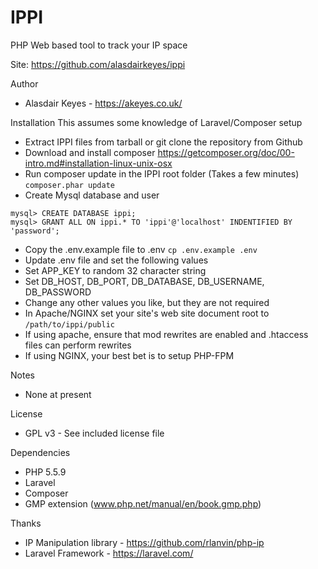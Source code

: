 # IPPI

PHP Web based tool to track your IP space

Site:
https://github.com/alasdairkeyes/ippi


Author
- Alasdair Keyes - https://akeyes.co.uk/


Installation
This assumes some knowledge of Laravel/Composer setup

- Extract IPPI files from tarball or git clone the repository from Github
- Download and install composer https://getcomposer.org/doc/00-intro.md#installation-linux-unix-osx
- Run composer update in the IPPI root folder (Takes a few minutes) `composer.phar update`
- Create Mysql database and user
```
mysql> CREATE DATABASE ippi;
mysql> GRANT ALL ON ippi.* TO 'ippi'@'localhost' INDENTIFIED BY 'password'; 
```
- Copy the .env.example file to .env `cp .env.example .env`
- Update .env file and set the following values
- Set APP_KEY to random 32 character string
- Set DB_HOST, DB_PORT, DB_DATABASE, DB_USERNAME, DB_PASSWORD
- Change any other values you like, but they are not required
- In Apache/NGINX set your site's web site document root to `/path/to/ippi/public`
- If using apache, ensure that mod rewrites are enabled and .htaccess files can perform rewrites
- If using NGINX, your best bet is to setup PHP-FPM

Notes
- None at present


License
- GPL v3 - See included license file


Dependencies
- PHP 5.5.9
- Laravel
- Composer
- GMP extension (www.php.net/manual/en/book.gmp.php)


Thanks
- IP Manipulation library - https://github.com/rlanvin/php-ip
- Laravel Framework - https://laravel.com/

